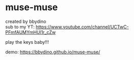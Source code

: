 # muse-muse
created by bbydino<br />
sub to my YT: https://www.youtube.com/channel/UCTwC-PFmfAUMYmHUl1r_cZw

play the keys baby!!!

demo: https://bbydino.github.io/muse-muse/
